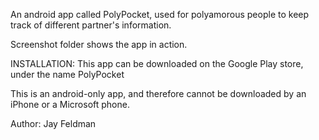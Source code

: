 An android app called PolyPocket, used for polyamorous people to keep track of different partner's information.

Screenshot folder shows the app in action.

INSTALLATION:
This app can be downloaded on the Google Play store, under the name PolyPocket

This is an android-only app, and therefore cannot be downloaded by an iPhone or a Microsoft phone.

Author:  Jay Feldman